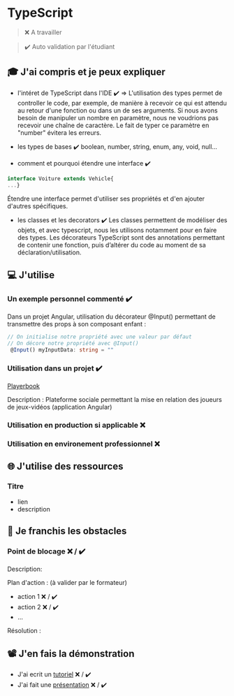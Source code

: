 # TypeScript

> ❌ A travailler

> ✔️ Auto validation par l'étudiant

## 🎓 J'ai compris et je peux expliquer

- l'intéret de TypeScript dans l'IDE  ✔️
=> L'utilisation des types permet de controller le code, par exemple, de manière à recevoir ce qui est attendu au retour d'une fonction ou dans un de ses arguments. 
Si nous avons besoin de manipuler un nombre en paramètre, nous ne voudrions pas recevoir une chaîne de caractère.
Le fait de typer ce paramètre en "number" évitera les erreurs.

- les types de bases  ✔️
boolean, number, string, enum, any, void, null...

- comment et pourquoi étendre une interface  ✔️
```javascript
interface Voiture extends Vehicle{
...}
```
Étendre une interface permet d'utiliser ses propriétés et d'en ajouter d'autres spécifiques.

- les classes et les decorators  ✔️
Les classes permettent de modéliser des objets, et avec typescript, nous les utilisons notamment pour en faire des types.
Les décorateurs TypeScript sont des annotations permettant de contenir une fonction, puis d’altérer du code au moment de sa déclaration/utilisation. 
## 💻 J'utilise

### Un exemple personnel commenté  ✔️
Dans un projet Angular, utilisation du décorateur @Input() permettant de transmettre des props à son composant enfant : 

```typescript
// On initialise notre propriété avec une valeur par défaut
// On décore notre propriété avec @Input()
 @Input() myInputData: string = "" 
```

### Utilisation dans un projet  ✔️

[Playerbook](https://github.com/ClemDSC/playerbook)

Description : Plateforme sociale permettant la mise en relation des joueurs de jeux-vidéos (application Angular)

### Utilisation en production si applicable ❌ 

### Utilisation en environement professionnel ❌ 

## 🌐 J'utilise des ressources

### Titre

- lien
- description

## 🚧 Je franchis les obstacles

### Point de blocage ❌ / ✔️

Description:

Plan d'action : (à valider par le formateur)

- action 1 ❌ / ✔️
- action 2 ❌ / ✔️
- ...

Résolution :

## 📽️ J'en fais la démonstration

- J'ai ecrit un [tutoriel](...) ❌ / ✔️
- J'ai fait une [présentation](...) ❌ / ✔️
